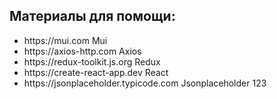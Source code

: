 <h2>Материалы для помощи:</h2>
<ul>
	<li>https://mui.com Mui</li>
	<li>https://axios-http.com Axios</li>
	<li>https://redux-toolkit.js.org Redux</li>
	<li>https://create-react-app.dev React</li>
	<li>https://jsonplaceholder.typicode.com Jsonplaceholder 123</li>
</ul>
